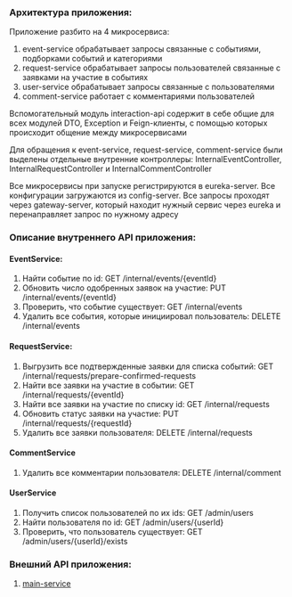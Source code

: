 ### Архитектура приложения:

Приложение разбито на 4 микросервиса:
1. event-service обрабатывает запросы связанные с событиями, подборками событий и категориями
2. request-service обрабатывает запросы пользователей связанные с заявками на участие в событиях
3. user-service обрабатывает запросы связанные с пользователями
4. comment-service работает с комментариями пользователей

Вспомогательный модуль interaction-api содержит в себе общие для всех модулей DTO, Exception и Feign-клиенты, с помощью
которых происходит общение между микросервисами

Для обращения к event-service, request-service, comment-service были выделены отдельные внутренние контроллеры: 
InternalEventController, InternalRequestController и InternalCommentController

Все микросервисы при запуске регистрируются в eureka-server. Все конфигурации загружаются из config-server. Все запросы
проходят через gateway-server, который находит нужный сервис через eureka и перенаправляет запрос по нужному адресу

### Описание внутреннего API приложения:
#### EventService:
1. Найти событие по id: GET /internal/events/{eventId}
2. Обновить число одобренных заявок на участие: PUT /internal/events/{eventId}
3. Проверить, что событие существует: GET /internal/events
4. Удалить все события, которые инициировал пользователь: DELETE /internal/events

#### RequestService:
1. Выгрузить все подтвержденные заявки для списка событий: GET  /internal/requests/prepare-confirmed-requests
2. Найти все заявки на участие в событии: GET /internal/requests/{eventId}
3. Найти все заявки на участие по списку id: GET /internal/requests
4. Обновить статус заявки на участие: PUT /internal/requests/{requestId}
5. Удалить все заявки пользователя: DELETE /internal/requests

#### CommentService
1. Удалить все комментарии пользователя: DELETE /internal/comment

#### UserService
1. Получить список пользователей по их ids: GET /admin/users
2. Найти пользователя по id: GET /admin/users/{userId}
3. Проверить, что пользователь существует: GET /admin/users/{userId}/exists

### Внешний API приложения: 
1. [main-service](ewm-main-service-spec.json)